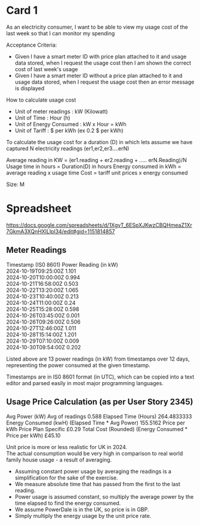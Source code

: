 # Card 1

As an electricity consumer, I want to be able to view my usage cost of the last week so that I can monitor my spending

Acceptance Criteria:
- Given I have a smart meter ID with price plan attached to it and usage data stored, when I request the usage cost then I am shown the correct cost of last week's usage
- Given I have a smart meter ID without a price plan attached to it and usage data stored, when I request the usage cost then an error message is displayed

How to calculate usage cost
- Unit of meter readings : kW (Kilowatt)
- Unit of Time : Hour (h)
- Unit of Energy Consumed : kW x Hour = kWh
- Unit of Tariff : $ per kWh (ex 0.2 $ per kWh)

To calculate the usage cost for a duration (D) in which lets assume we have captured N electricity readings (er1,er2,er3....erN)

Average reading in KW = (er1.reading + er2.reading + ..... erN.Reading)/N
Usage time in hours = Duration(D) in hours
Energy consumed in kWh = average reading x usage time
Cost = tariff unit prices x energy consumed

Size: M

# Spreadsheet
https://docs.google.com/spreadsheets/d/1XgvT_6ESpXJKwzCBQHmeaZ1Xr7GkmA3XQnHXlLIpl34/edit#gid=1151814857

## Meter Readings		
Timestamp (IS0 8601)	Power Reading (in kW)	
2024-10-19T09:25:00Z	1.101	
2024-10-20T10:00:00Z	0.994	
2024-10-21T16:58:00Z	0.503	
2024-10-22T13:20:00Z	1.065	
2024-10-23T10:40:00Z	0.213	
2024-10-24T11:00:00Z	0.24	
2024-10-25T15:28:00Z	0.598	
2024-10-26T03:45:00Z	0.001	
2024-10-26T09:26:00Z	0.506	
2024-10-27T12:46:00Z	1.011	
2024-10-28T15:14:00Z	1.201	
2024-10-29T07:10:00Z	0.009	
2024-10-30T09:54:00Z	0.202	
		
Listed above are 13 power readings (in kW) from timestamps over 12 days, representing the power consumed at the given timestamp.		
		
Timestamps are in IS0 8601 format (in UTC), which can be copied into a text editor and parsed easily in most major programming languages.		
		
## Usage Price Calculation (as per User Story 2345)		
		
Avg Power (kW)          Avg of readings                     0.588
Elapsed Time (Hours)                                        264.4833333
Energy Consumed (kwH)   (Elapsed Time * Avg Power)	        155.5162
Price per kWh	        Price Plan Specific	                £0.29
Total Cost (Rounded)	(Energy Consumed * Price per kWh)	£45.10
		
Unit price is more or less realistic for UK in 2024.		
The actual consumption would be very high in comparison to real world family house usage - a result of averaging.		

- Assuming constant power usage by averaging the readings is a simplification for the sake of the exercise.
- We measure absolute time that has passed from the first to the last reading.
- Power usage is assumed constant, so multiply the average power by the time elapsed to find the energy consumed.
- We assume PowerDale is in the UK, so price is in GBP.
- Simply multiply the energy usage by the unit price rate.


